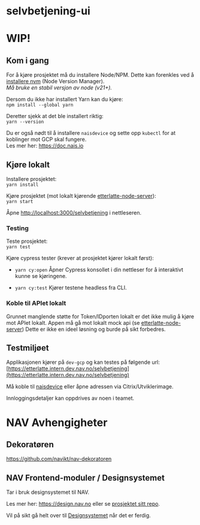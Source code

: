 # selvbetjening-ui

# WIP!

## Kom i gang

For å kjøre prosjektet må du installere Node/NPM. Dette kan forenkles ved å [installere nvm](https://github.com/nvm-sh/nvm) (Node Version Manager).\
*Må bruke en stabil versjon av node (v21+).*

Dersom du ikke har installert Yarn kan du kjøre:\
`npm install --global yarn`

Deretter sjekk at det ble installert riktig:\
`yarn --version`

Du er også nødt til å installere `naisdevice` og sette opp `kubectl` for at koblinger mot GCP skal fungere.\
Les mer her: https://doc.nais.io

## Kjøre lokalt

Installere prosjektet:\
`yarn install`

Kjøre prosjektet (mot lokalt kjørende [etterlatte-node-server](../etterlatte-node-server)):\
`yarn start`

Åpne [http://localhost:3000/selvbetjening](http://localhost:3000/selvbetjening) i nettleseren.


### Testing

Teste prosjektet:\
`yarn test`

Kjøre cypress tester (krever at prosjektet kjører lokalt først):

- `yarn cy:open` Åpner Cypress konsollet i din nettleser for å interaktivt kunne se kjøringene.

- `yarn cy:test` Kjører testene headless fra CLI.

### Koble til APIet lokalt

Grunnet manglende støtte for Token/IDporten lokalt er det ikke mulig å kjøre mot APIet lokalt.
Appen må gå mot lokalt mock api (se [etterlatte-node-server](../etterlatte-node-server))
Dette er ikke en ideel løsning og burde på sikt forbedres.

## Testmiljøet

Applikasjonen kjører på `dev-gcp` og kan testes på følgende url:
[https://etterlatte.intern.dev.nav.no/selvbetjening](https://etterlatte.intern.dev.nav.no/selvbetjening)

Må koble til [naisdevice](https://doc.nais.io/device/) eller åpne adressen via Citrix/Utviklerimage.

Innloggingsdetaljer kan oppdrives av noen i teamet.

# NAV Avhengigheter

## Dekoratøren

https://github.com/navikt/nav-dekoratoren

## NAV Frontend-moduler / Designsystemet

Tar i bruk designsystemet til NAV.

Les mer her: https://design.nav.no eller se [prosjektet sitt repo](https://github.com/navikt/nav-frontend-moduler).

Vil på sikt gå helt over til [Designsystemet](https://navikt.github.io/Designsystemet) når det er ferdig.